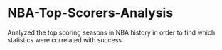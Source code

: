 # NBA-Top-Scorers-Analysis
Analyzed the top scoring seasons in NBA history in order to find which statistics were correlated with success
